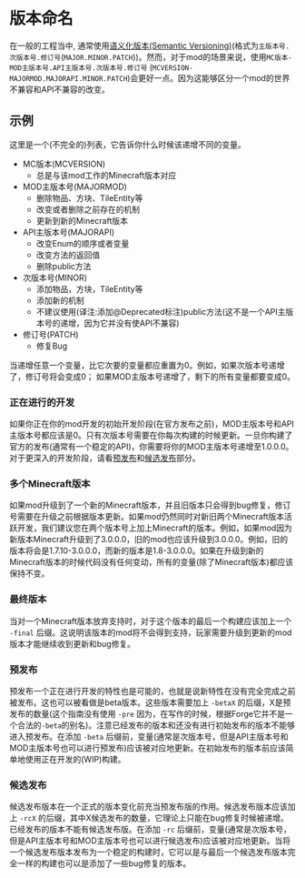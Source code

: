 版本命名
=======

在一般的工程当中, 通常使用[语义化版本(Semantic Versioning)](http://semver.org/)(格式为`主版本号.次版本号.修订号`(`MAJOR.MINOR.PATCH`))。然而，对于mod的场景来说，使用`MC版本-MOD主版本号.API主版本号.次版本号.修订号` (`MCVERSION-MAJORMOD.MAJORAPI.MINOR.PATCH`)会更好一点。因为这能够区分一个mod的世界不兼容和API不兼容的改变。

示例
----

这里是一个(不完全的)列表，它告诉你什么时候该递增不同的变量。

- MC版本(MCVERSION)
    - 总是与该mod工作的Minecraft版本对应
- MOD主版本号(MAJORMOD)
    - 删除物品、方块、TileEntity等
    - 改变或者删除之前存在的机制
    - 更新到新的Minecraft版本
- API主版本号(MAJORAPI)
    - 改变Enum的顺序或者变量
    - 改变方法的返回值
    - 删除public方法
- 次版本号(MINOR)
    - 添加物品，方块，TileEntity等
    - 添加新的机制
    - 不建议使用(译注:添加@Deprecated标注)public方法(这不是一个API主版本号的递增，因为它并没有使API不兼容)
- 修订号(PATCH)
    - 修复Bug

当递增任意一个变量，比它次要的变量都应重置为0。例如，如果次版本号递增了，修订号将会变成0； 如果MOD主版本号递增了，剩下的所有变量都要变成0。

### 正在进行的开发

如果你正在你的mod开发的初始开发阶段(在官方发布之前)，MOD主版本号和API主版本号都应该是0。只有次版本号需要在你每次构建的时候更新。一旦你构建了官方的发布(通常有一个稳定的API)，你需要将你的MOD主版本号递增至1.0.0.0。对于更深入的开发阶段，请看[预发布](#预发布)和[候选发布](#候选发布)部分。

### 多个Minecraft版本

如果mod升级到了一个新的Minecraft版本，并且旧版本只会得到bug修复，修订号需要在升级之前根据版本更新。如果mod仍然同时对新旧两个Minecraft版本活跃开发，我们建议您在两个版本号上加上Minecraft的版本。例如，如果mod因为新版本Minecraft升级到了3.0.0.0，旧的mod也应该升级到3.0.0.0。例如，旧的版本将会是1.7.10-3.0.0.0，而新的版本是1.8-3.0.0.0。如果在升级到新的Minecraft版本的时候代码没有任何变动，所有的变量(除了Minecraft版本)都应该保持不变。

### 最终版本

当对一个Minecraft版本放弃支持时，对于这个版本的最后一个构建应该加上一个 `-final` 后缀。这说明该版本的mod将不会得到支持，玩家需要升级到更新的mod版本才能继续收到更新和bug修复。

### 预发布

预发布一个正在进行开发的特性也是可能的，也就是说新特性在没有完全完成之前被发布。这也可以被看做是beta版本。这些版本需要加上 `-betaX` 的后缀，X是预发布的数量(这个指南没有使用 `-pre` 因为，在写作的时候，根据Forge它并不是一个合法的`-beta`的别名)。注意已经发布的版本和还没有进行初始发布的版本不能够进入预发布。在添加 `-beta` 后缀前，变量(通常是次版本号，但是API主版本号和MOD主版本号也可以进行预发布)应该被对应地更新。在初始发布的版本前应该简单地使用正在开发的(WIP)构建。

### 候选发布

候选发布版本在一个正式的版本变化前充当预发布版的作用。候选发布版本应该加上 `-rcX` 的后缀，其中X候选发布的数量，它理论上只能在bug修复时候被递增。已经发布的版本不能有候选发布版。在添加 `-rc` 后缀前，变量(通常是次版本号，但是API主版本号和MOD主版本号也可以进行候选发布)应该被对应地更新。当将一个候选发布版本发布为一个稳定的构建时，它可以是与最后一个候选发布版本完全一样的构建也可以是添加了一些bug修复的版本。